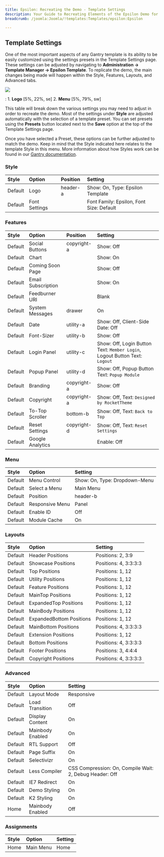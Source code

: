 ```yaml
---
title: Epsilon: Recreating the Demo - Template Settings
description: Your Guide to Recreating Elements of the Epsilon Demo for Joomla
breadcrumb: /joomla:Joomla/!templates:Templates/epsilon:Epsilon

---
```


Template Settings
-----
One of the most important aspects of any Gantry template is its ability to be easily customized using the settings presets in the Template Settings page. These settings can be adjusted by navigating to **Administration -> Template Manager -> Epsilon Template**. To replicate the demo, the main changes being made will happen within the Style, Features, Layouts, and Advanced tabs. 

![][Epsilon2]

:   1. **Logo**  [5%, 22%, se]
    2. **Menu**  [5%, 79%, sw]

This table will break down the various settings you may need to adjust in order to recreate the demo. Most of the settings under **Style** are adjusted automatically with the selection of a template preset. You can set presets using the **Presets** button located next to the **Save** option at the top of the Template Settings page.

Once you have selected a Preset, these options can be further adjusted to match the demo. Keep in mind that the Style indicated here relates to the template Style in this menu. More information about how Styles work can be found in our [Gantry documentation][Style].

### Style

| Style   | Option        | Position | Setting                                   |  
| :------ | :------------ | :------- | :---------------------------------------- |  
| Default | Logo          | header-a | Show: On, Type: Epsilon Template          |  
| Default | Font Settings |          | Font Family: Epsilon, Font Size: Default  |  

### Features

| Style   | Option             | Position    | Setting                                                                    |  
| :------ | :----------------- | :---------- | :------------------------------------------------------------------------- |  
| Default | Social Buttons     | copyright-a | Show: Off                                                                  |  
| Default | Chart              |             | Show: On                                                                   |  
| Default | Coming Soon Page   |             | Show: Off                                                                  |  
| Default | Email Subscription |             | Show: On                                                                   |  
| Default | Feedburner URI     |             | Blank                                                                      |  
| Default | System Messages    | drawer      | On                                                                         |  
| Default | Date               | utility-a   | Show: Off, Client-Side Date: Off                                           |  
| Default | Font-Sizer         | utility-b   | Show: Off                                                                  |  
| Default | Login Panel        | utility-c   | Show: Off, Login Button Text: `Member Login`, Logout Button Text: `Logout` |  
| Default | Popup Panel        | utility-d   | Show: Off, Popup Button Text: `Popup Module`                               |  
| Default | Branding           | copyright-a | Show: Off                                                                  |  
| Default | Copyright          | copyright-a | Show: Off, Text: `Designed by RocketTheme`                                 |  
| Default | To-Top Scroller    | bottom-b    | Show: Off, Text: `Back to Top`                                             |  
| Default | Reset Settings     | copyright-d | Show: Off, Text: `Reset Settings`                                          |  
| Default | Google Analytics   |             | Enable: Off                                                                |  

### Menu

| Style   | Option          | Setting                       |  
| :------ | :-------------- | :---------------------------- |  
| Default | Menu Control    | Show: On, Type: Dropdown-Menu |  
| Default | Select a Menu   | Main Menu                     |  
| Default | Position        | header-b                      |  
| Default | Responsive Menu | Panel                         |  
| Default | Enable ID       | Off                           |  
| Default | Module Cache    | On                            |  

### Layouts

| Style   | Option                   | Setting               |  
| :------ | :----------------------- | :-------------------- |  
| Default | Header Positions         | Positions: 2, 3:9     |  
| Default | Showcase Positions       | Positions: 4, 3:3:3:3 |  
| Default | Top Positions            | Positions: 1, 12      |  
| Default | Utility Positions        | Positions: 1, 12      |  
| Default | Feature Positions        | Positions: 1, 12      |  
| Default | MainTop Positions        | Positions: 1, 12      |  
| Default | ExpandedTop Positions    | Positions: 1, 12      |  
| Default | MainBody Positions       | Positions: 1, 12      |  
| Default | ExpandedBottom Positions | Positions: 1, 12      |  
| Default | MainBottom Positions     | Positions: 4, 3:3:3:3 |  
| Default | Extension Positions      | Positions: 1, 12      |  
| Default | Bottom Positions         | Positions: 4, 3:3:3:3 |  
| Default | Footer Positions         | Positions: 3, 4:4:4   |  
| Default | Copyright Positions      | Positions: 4, 3:3:3:3 |  

### Advanced

| Style   | Option           | Setting                                                 |  
| :------ | :--------------- | :------------------------------------------------------ |  
| Default | Layout Mode      | Responsive                                              |  
| Default | Load Transition  | Off                                                     |  
| Default | Display Content  | On                                                      |  
| Default | Mainbody Enabled | On                                                      |  
| Default | RTL Support      | Off                                                     |  
| Default | Page Suffix      | On                                                      |  
| Default | Selectivizr      | On                                                      |  
| Default | Less Compiler    | CSS Compression: On, Compile Wait: 2, Debug Header: Off |  
| Default | IE7 Redirect     | On                                                      |  
| Default | Demo Styling     | On                                                      |  
| Default | K2 Styling       | On                                                      |  
| Home    | Mainbody Enabled | Off                                                     |
  

### Assignments
| Style | Option    | Setting |  
| :---- | :-------- | :------ |  
| Home  | Main Menu | Home    |  

[demo25]: assets/epsilon.jpg
[menu]: ../../start/menu.md
[Style]: http://docs.gantry.org/gantry4/configure
[Epsilon2]: assets/epsilon2.jpeg
